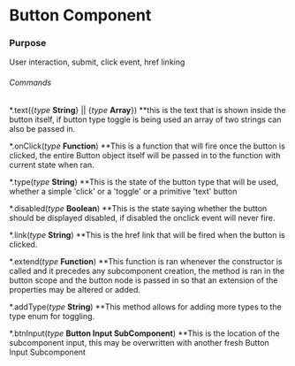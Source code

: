 # Button Component

### Purpose
User interaction, submit, click event, href linking

###### Commands

*.text({*type* **String**} || {*type* **Array**}) **this is the text that is shown inside the button itself, if button type toggle is being used an array of two strings can also be passed in.

*.onClick(*type* **Function**) **This is a function that will fire once the button is clicked, the entire Button object itself will be passed in to the function with current state when ran.

*.type(*type* **String**) **This is the state of the button type that will be used, whether a simple 'click' or a 'toggle' or a primitive 'text' button

*.disabled(*type* **Boolean**) **This is the state saying whether the button should be displayed disabled, if disabled the onclick event will never fire.

*.link(*type* **String**) **This is the href link that will be fired when the button is clicked.

*.extend(*type* **Function**) **This function is ran whenever the constructor is called and it precedes any subcomponent creation, the method is ran in the button scope and the button node is passed in so that an extension of the properties may be altered or added.

*.addType(*type* **String**) **This method allows for adding more types to the type enum for toggling.

*.btnInput(*type* **Button Input SubComponent**) **This is the location of the subcomponent input, this may be overwritten with another fresh Button Input Subcomponent